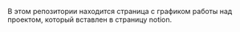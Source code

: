 В этом репозитории находится страница с графиком работы над проектом, который вставлен в страницу notion.
